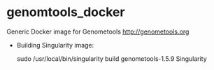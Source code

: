 # genomtools_docker
Generic Docker image for Genometools http://genometools.org

* Building Singularity image:

    sudo /usr/local/bin/singularity build genometools-1.5.9 Singularity 

